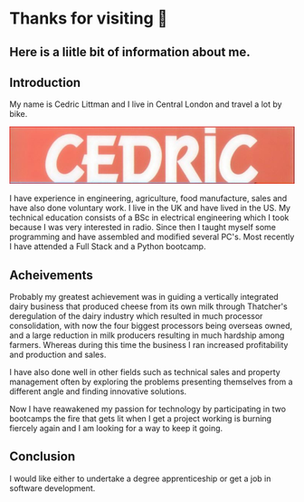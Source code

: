 # Thanks for visiting 👋
## Here is a liitle bit of information about me.

## Introduction
My name is Cedric Littman and I live in Central London and travel a lot by bike.

![Cedric](Cedric.jpg)


I have experience in engineering, agriculture, food manufacture, sales and have also done voluntary work. I live in the UK and have lived in the US. My technical education consists of a BSc in electrical engineering which I took because I was very interested in radio. Since then I taught myself some programming and have assembled and modified several PC's. Most recently I have attended a Full Stack and a Python bootcamp.

## Acheivements
Probably my greatest achievement was in guiding a vertically integrated dairy business that produced cheese from its own milk through Thatcher's deregulation of the dairy industry which resulted in much processor consolidation, with now the four biggest processors being overseas owned, and a large reduction in milk producers resulting in much hardship among farmers. Whereas during this time the business I ran increased profitability and production and sales.

I have also done well in other fields such as technical sales and property management often by exploring the problems presenting themselves from a different angle and finding innovative solutions.

Now I have reawakened my passion for technology by participating in two bootcamps the fire that gets lit when I get a project working is burning fiercely again and I am looking for a way to keep it going.

## Conclusion
I would like either to undertake a degree apprenticeship or get a job in software development.
<!--
**CedricLittman/CedricLittman** is a ✨ _special_ ✨ repository because its `README.md` (this file) appears on your GitHub profile.

Here are some ideas to get you started:

- 🔭 I’m currently working on ...
- 🌱 I’m currently learning ...
- 👯 I’m looking to collaborate on ...
- 🤔 I’m looking for help with ...
- 💬 Ask me about ...
- 📫 How to reach me: ...
- 😄 Pronouns: ...
- ⚡ Fun fact: ...
-->
